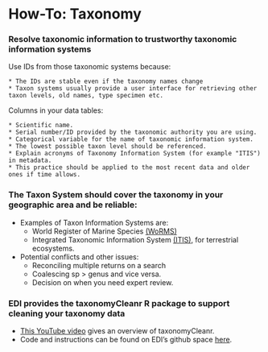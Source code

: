# How-To: Taxonomy

### Resolve taxonomic information to trustworthy taxonomic information systems

Use IDs from those taxonomic systems because:

	* The IDs are stable even if the taxonomy names change
	* Taxon systems usually provide a user interface for retrieving other taxon levels, old names, type specimen etc.
  
Columns in your data tables:

	* Scientific name.
	* Serial number/ID provided by the taxonomic authority you are using.
	* Categorical variable for the name of taxonomic information system.
	* The lowest possible taxon level should be referenced.
	* Explain acronyms of Taxonomy Information System (for example "ITIS") in metadata.
	* This practice should be applied to the most recent data and older ones if time allows.
  
### The Taxon System should cover the taxonomy in your geographic area and be reliable:
	
* Examples of Taxon Information Systems are:
  * World Register of Marine Species [(WoRMS)](http://marinespecies.org/)
  * Integrated Taxonomic Information System [(ITIS)](https://www.itis.gov/), for terrestrial ecosystems.
* Potential conflicts and other issues:
  * Reconciling multiple returns on a search
  * Coalescing sp > genus and vice versa.
  * Decision on when you need expert review.
  
### EDI provides the taxonomyCleanr R package to support cleaning your taxonomy data

* [This YouTube video](https://www.youtube.com/watch?v=zNhe7JXZf44&t=16s) gives an overview of taxonomyCleanr.
* Code and instructions can be found on EDI’s github space [here](https://github.com/EDIorg/taxonomyCleanr).
